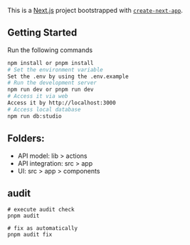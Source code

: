 This is a [Next.js](https://nextjs.org/) project bootstrapped with [`create-next-app`](https://github.com/vercel/next.js/tree/canary/packages/create-next-app).

## Getting Started
Run the following commands

```bash
npm install or pnpm install
# Set the environment variable
Set the .env by using the .env.example
# Run the development server
npm run dev or pnpm run dev
# Access it via web
Access it by http://localhost:3000 
# Access local database
npm run db:studio 
```

## Folders:
- API model: lib > actions 
- API integration: src > app 
- UI: src > app > components


## audit

```
# execute audit check
pnpm audit

# fix as automatically
pnpm audit fix
```
